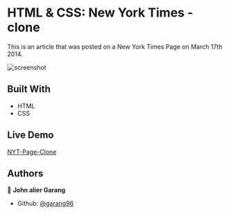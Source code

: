 # HTML & CSS: New York Times - clone

This is an article that was posted on a New York Times Page on March 17th 2014.

![screenshot](<img src=".github/workflows/images/screencapture-127-0-0-1-5503-index-html-2021-01-17-01_34_34.png">)

## Built With

- HTML
- CSS

## Live Demo

[NYT-Page-Clone](https://rawcdn.githack.com/garang96/NYT-Page-clone/ce5530acaab0d0863e2ce35f1cf8e4e488117e67/index.html)

## Authors

👤 **John alier Garang**

- Github: [@garang96](https://github.com/garang96)
